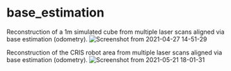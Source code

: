 # base_estimation

Reconstruction of a 1m simulated cube from multiple laser scans aligned via base estimation (odometry).
![Screenshot from 2021-04-27 14-51-29](https://user-images.githubusercontent.com/22152172/116244365-27bbf980-a768-11eb-9d08-dee87288f250.png)

Reconstruction of the CRIS robot area from multiple laser scans aligned via base estimation (odometry).
![Screenshot from 2021-05-21 18-01-31](https://user-images.githubusercontent.com/22152172/119166310-c03f5400-ba5e-11eb-8c74-53fb649ec197.png)
